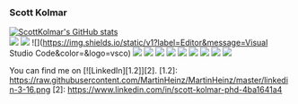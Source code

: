 ### Scott Kolmar

[![ScottKolmar's GitHub stats](https://github-readme-stats.vercel.app/api?username=ScottKolmar)](https://github.com/ScottKolmar/github-readme-stats)\
![](https://img.shields.io/static/v1?label=OS&message=Linux&color=<success>&logo=linux)
![](https://img.shields.io/static/v1?label=Shell&message=Bash&color=<success>&logo=bash)
![](https://img.shields.io/static/v1?label=Editor&message=Visual Studio Code&color=<success>&logo=vsco)
![](https://img.shields.io/static/v1?label=Code&message=Python&color=<success>&logo=python)
![](https://img.shields.io/static/v1?label=Code&message=Javascript&color=<success>&logo=javascript)
![](https://img.shields.io/static/v1?label=Tools&message=Docker&color=<success>&logo=docker)
![](https://img.shields.io/static/v1?label=Tools&message=PostgreSQL&color=<success>&logo=postgresql)
![](https://img.shields.io/static/v1?label=Tools&message=Auth0&color=<success>&logo=auth0)
![](https://img.shields.io/static/v1?label=Tools&message=Heroku&color=<success>&logo=heroku)
![](https://img.shields.io/static/v1?label=Tools&message=Scikit-learn&color=<success>&logo=scikitlearn)
![](https://img.shields.io/static/v1?label=Tools&message=Flask&color=<success>&logo=flask)
![](https://img.shields.io/static/v1?label=Tools&message=Pandas&color=<success>&logo=pandas)

You can find me on [![LinkedIn][1.2]][2].
[1.2]: https://raw.githubusercontent.com/MartinHeinz/MartinHeinz/master/linkedin-3-16.png
[2]: https://www.linkedin.com/in/scott-kolmar-phd-4ba1641a4
